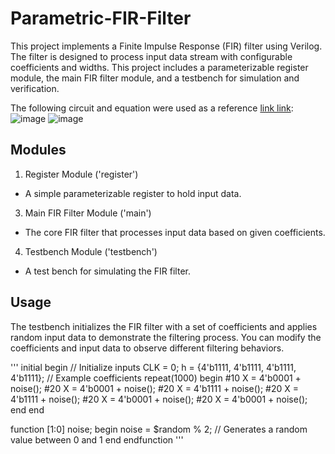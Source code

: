 # Parametric-FIR-Filter
This project implements a Finite Impulse Response (FIR) filter using Verilog. The filter is designed to process input data stream with configurable coefficients and widths. This project includes a parameterizable register module, the main FIR filter module, and a testbench for simulation and verification.

The following circuit and equation were used as a reference [link link](http://www.ee.ic.ac.uk/pcheung/teaching/ee3_dsd/fir.pdf):
![image](https://github.com/user-attachments/assets/9890c76e-7446-4490-87e2-55757111b9b0)
![image](https://github.com/user-attachments/assets/a476d999-b31b-4409-bf3c-4cbf33b34afd)

## Modules
1. Register Module ('register')
- A simple parameterizable register to hold input data.
3. Main FIR Filter Module ('main')
- The core FIR filter that processes input data based on given coefficients.
4. Testbench Module ('testbench')
- A test bench for simulating the FIR filter.

## Usage
The testbench initializes the FIR filter with a set of coefficients and applies random input data to demonstrate the filtering process. You can modify the coefficients and input data to observe different filtering behaviors.

'''
initial begin
    // Initialize inputs
    CLK = 0;
    h = {4'b1111, 4'b1111, 4'b1111, 4'b1111};  // Example coefficients
    repeat(1000) begin
        #10 X = 4'b0001 + noise();
        #20 X = 4'b0001 + noise();
        #20 X = 4'b1111 + noise();
        #20 X = 4'b1111 + noise();
        #20 X = 4'b0001 + noise();
        #20 X = 4'b0001 + noise();
    end
end

function [1:0] noise;
    begin
        noise = $random % 2;  // Generates a random value between 0 and 1
    end
endfunction
'''
